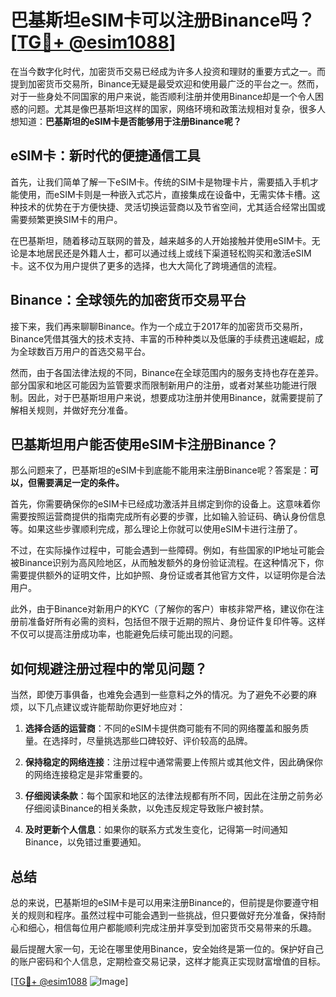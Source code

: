 # 巴基斯坦eSIM卡可以注册Binance吗？[[TG💪+ @esim1088](https://t.me/s/esim1088)]

在当今数字化时代，加密货币交易已经成为许多人投资和理财的重要方式之一。而提到加密货币交易所，Binance无疑是最受欢迎和使用最广泛的平台之一。然而，对于一些身处不同国家的用户来说，能否顺利注册并使用Binance却是一个令人困惑的问题。尤其是像巴基斯坦这样的国家，网络环境和政策法规相对复杂，很多人想知道：**巴基斯坦的eSIM卡是否能够用于注册Binance呢？**

## eSIM卡：新时代的便捷通信工具

首先，让我们简单了解一下eSIM卡。传统的SIM卡是物理卡片，需要插入手机才能使用，而eSIM卡则是一种嵌入式芯片，直接集成在设备中，无需实体卡槽。这种技术的优势在于方便快捷、灵活切换运营商以及节省空间，尤其适合经常出国或需要频繁更换SIM卡的用户。

在巴基斯坦，随着移动互联网的普及，越来越多的人开始接触并使用eSIM卡。无论是本地居民还是外籍人士，都可以通过线上或线下渠道轻松购买和激活eSIM卡。这不仅为用户提供了更多的选择，也大大简化了跨境通信的流程。

## Binance：全球领先的加密货币交易平台

接下来，我们再来聊聊Binance。作为一个成立于2017年的加密货币交易所，Binance凭借其强大的技术支持、丰富的币种种类以及低廉的手续费迅速崛起，成为全球数百万用户的首选交易平台。

然而，由于各国法律法规的不同，Binance在全球范围内的服务支持也存在差异。部分国家和地区可能因为监管要求而限制新用户的注册，或者对某些功能进行限制。因此，对于巴基斯坦用户来说，想要成功注册并使用Binance，就需要提前了解相关规则，并做好充分准备。

## 巴基斯坦用户能否使用eSIM卡注册Binance？

那么问题来了，巴基斯坦的eSIM卡到底能不能用来注册Binance呢？答案是：**可以，但需要满足一定的条件。**

首先，你需要确保你的eSIM卡已经成功激活并且绑定到你的设备上。这意味着你需要按照运营商提供的指南完成所有必要的步骤，比如输入验证码、确认身份信息等。如果这些步骤顺利完成，那么理论上你就可以使用eSIM卡进行注册了。

不过，在实际操作过程中，可能会遇到一些障碍。例如，有些国家的IP地址可能会被Binance识别为高风险地区，从而触发额外的身份验证流程。在这种情况下，你需要提供额外的证明文件，比如护照、身份证或者其他官方文件，以证明你是合法用户。

此外，由于Binance对新用户的KYC（了解你的客户）审核非常严格，建议你在注册前准备好所有必需的资料，包括但不限于近期的照片、身份证件复印件等。这样不仅可以提高注册成功率，也能避免后续可能出现的问题。

## 如何规避注册过程中的常见问题？

当然，即使万事俱备，也难免会遇到一些意料之外的情况。为了避免不必要的麻烦，以下几点建议或许能帮助你更好地应对：

1. **选择合适的运营商**：不同的eSIM卡提供商可能有不同的网络覆盖和服务质量。在选择时，尽量挑选那些口碑较好、评价较高的品牌。
   
2. **保持稳定的网络连接**：注册过程中通常需要上传照片或其他文件，因此确保你的网络连接稳定是非常重要的。

3. **仔细阅读条款**：每个国家和地区的法律法规都有所不同，因此在注册之前务必仔细阅读Binance的相关条款，以免违反规定导致账户被封禁。

4. **及时更新个人信息**：如果你的联系方式发生变化，记得第一时间通知Binance，以免错过重要通知。

## 总结

总的来说，巴基斯坦的eSIM卡是可以用来注册Binance的，但前提是你要遵守相关的规则和程序。虽然过程中可能会遇到一些挑战，但只要做好充分准备，保持耐心和细心，相信每位用户都能顺利完成注册并享受到加密货币交易带来的乐趣。

最后提醒大家一句，无论在哪里使用Binance，安全始终是第一位的。保护好自己的账户密码和个人信息，定期检查交易记录，这样才能真正实现财富增值的目标。

[[TG💪+ @esim1088](https://t.me/s/esim1088) ![Image](https://i.postimg.cc/4NQfJmqS/Snipaste-2025-05-13-00-14-12.png)]
